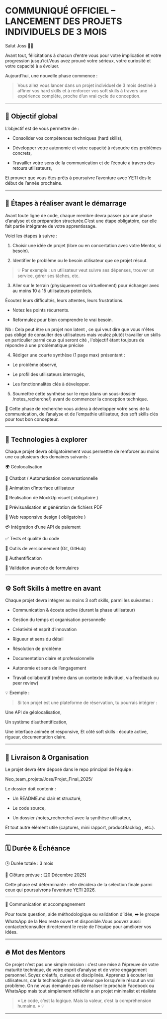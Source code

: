 
# COMMUNIQUÉ OFFICIEL – LANCEMENT DES PROJETS INDIVIDUELS DE 3 MOIS

Salut Joss 👋🏽

Avant tout, félicitations à chacun d’entre vous pour votre implication et votre progression jusqu’ici.Vous avez prouvé votre sérieux, votre curiosité et votre capacité à a évoluer.

Aujourd’hui, une nouvelle phase commence :

> Vous allez vous lancer dans un projet individuel de 3 mois destiné à affiner vos hard skills et à renforcer vos soft skills à travers une expérience complète, proche d’un vrai cycle de conception.

---

## 🎯 Objectif global

L’objectif est de vous permettre de :

- Consolider vos compétences techniques (hard skills),

- Développer votre autonomie et votre capacité à résoudre des problèmes concrets,

- Travailler votre sens de la communication et de l’écoute à travers des retours utilisateurs,

Et prouver que vous êtes prêts à poursuivre l’aventure avec YETI dès le début de l’année prochaine.

---

## 🧩 Étapes à réaliser avant le démarrage

Avant toute ligne de code, chaque membre devra passer par une phase d’analyse et de préparation structurée.C’est une étape obligatoire, car elle fait partie intégrante de votre apprentissage.

Voici les étapes à suivre :

1. Choisir une idée de projet (libre ou en concertation avec votre Mentor, si besoin).

2. Identifier le problème ou le besoin utilisateur que ce projet résout.

> 💡 Par exemple : un utilisateur veut suivre ses dépenses, trouver un service, gérer ses tâches, etc.

3. Aller sur le terrain (physiquement ou virtuellement) pour échanger avec au moins 10 à 15 utilisateurs potentiels.

Écoutez leurs difficultés, leurs attentes, leurs frustrations.

- Notez les points récurrents.

- Reformulez pour bien comprendre le vrai besoin.

Nb : Cela peut être un projet non latent , ce qui veut dire que vous n'êtes pas obligé de consulter des utilisateurs mais voulez plutôt travailler un skills en particulier parmi ceux qui seront cité , l'objectif étant toujours de répondre à une problématique précise 

4. Rédiger une courte synthèse (1 page max) présentant :

- Le problème observé,

- Le profil des utilisateurs interrogés,

- Les fonctionnalités clés à développer.

5. Soumettre cette synthèse sur le repo (dans un sous-dossier /notes_recherche/) avant de commencer la conception technique.


🎯 Cette phase de recherche vous aidera à développer votre sens de la communication, de l’analyse et de l’empathie utilisateur, des soft skills clés pour tout bon concepteur.

---

## 🧠 Technologies à explorer

Chaque projet devra obligatoirement vous permettre de renforcer au moins une ou plusieurs des domaines suivants :

🌍 Géolocalisation

💬 Chatbot / Automatisation conversationnelle

🎨 Animation d’interface utilisateur

 📍 Realisation de MockUp visuel ( obligatoire )

📄 Prévisualisation et génération de fichiers PDF

📱 Web responsive design ( obligatoire )

💳 Intégration d’une API de paiement

✅ Tests et qualité du code

🧰 Outils de versionnement (Git, GitHub)

🔐 Authentification

🧾 Validation avancée de formulaires

---

## ⚙️ Soft Skills à mettre en avant

Chaque projet devra intégrer au moins 3 soft skills, parmi les suivantes :

- Communication & écoute active (durant la phase utilisateur)

- Gestion du temps et organisation personnelle

- Créativité et esprit d’innovation

- Rigueur et sens du détail

- Résolution de problème

- Documentation claire et professionnelle

- Autonomie et sens de l’engagement

- Travail collaboratif (même dans un contexte individuel, via feedback ou peer review)

💡 Exemple :

> Si ton projet est une plateforme de réservation, tu pourrais intégrer :

Une API de géolocalisation,

Un système d’authentification,

Une interface animée et responsive,
Et côté soft skills : écoute active, rigueur, documentation claire.

---

## 📂 Livraison & Organisation

Le projet devra être déposé dans le repo principal de l’équipe :

Neo_team_projets/Joss/Projet_Final_2025/

Le dossier doit contenir :

- Un README.md clair et structuré,

- Le code source,

- Un dossier /notes_recherche/ avec la synthèse utilisateur,

Et tout autre élément utile (captures, mini rapport, productBacklog , etc.).

---

## 🗓️ Durée & Échéance

🕒 Durée totale : 3 mois

📅 Clôture prévue : [20 Décembre 2025]

Cette phase est déterminante : elle décidera de la sélection finale parmi ceux qui poursuivrons l’aventure YETI 2026.

---

💬 Communication et accompagnement

Pour toute question, aide méthodologique ou validation d’idée,
➡️ le groupe WhatsApp de la Neo reste ouvert et disponible.Vous pouvez aussi contacter/consulter directement le reste de l'équipe pour améliorer vos idées.

---

## 🔥 Mot des Mentors

Ce projet n’est pas une simple mission : c’est une mise à l’épreuve de votre maturité technique, de votre esprit d’analyse et de votre engagement personnel.
Soyez créatifs, curieux et disciplinés.
Apprenez à écouter les utilisateurs, car la technologie n’a de valeur que lorsqu’elle résout un vrai problème. On ne vous demande pas de réaliser le prochain Facebook ou WhatsApp mais tout simplement réfléchir a un projet minimalist et réaliste 

> « Le code, c’est la logique. Mais la valeur, c’est la compréhension humaine. » 💡

---
